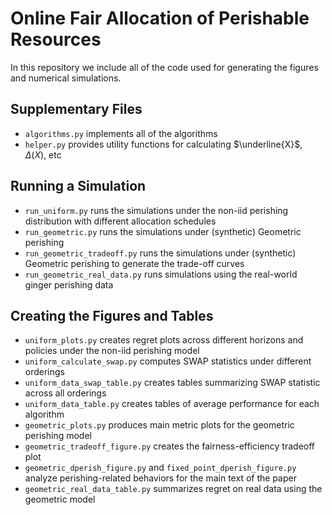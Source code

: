 # Online Fair Allocation of Perishable Resources

In this repository we include all of the code used for generating the figures and numerical simulations.

## Supplementary Files
- `algorithms.py` implements all of the algorithms
- `helper.py` provides utility functions for calculating $\underline{X}$, $\Delta(X)$, etc

## Running a Simulation
- `run_uniform.py` runs the simulations under the non-iid perishing distribution with different allocation schedules
- `run_geometric.py` runs the simulations under (synthetic) Geometric perishing
- `run_geometric_tradeoff.py` runs the simulations under (synthetic) Geometric perishing to generate the trade-off curves
- `run_geometric_real_data.py` runs simulations using the real-world ginger perishing data

## Creating the Figures and Tables
- `uniform_plots.py` creates regret plots across different horizons and policies under the non-iid perishing model  
- `uniform_calculate_swap.py` computes SWAP statistics under different orderings 
- `uniform_data_swap_table.py` creates tables summarizing SWAP statistic across all orderings  
- `uniform_data_table.py` creates tables of average performance for each algorithm  
- `geometric_plots.py` produces main metric plots for the geometric perishing model  
- `geometric_tradeoff_figure.py` creates the fairness-efficiency tradeoff plot  
- `geometric_dperish_figure.py` and `fixed_point_dperish_figure.py` analyze perishing-related behaviors for the main text of the paper  
- `geometric_real_data_table.py` summarizes regret on real data using the geometric model  